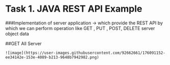 # Task 1. JAVA REST API Example

###Implementation of server application -> which provide the REST API by which we can perform operation like  GET , PUT , POST, DELETE server object data


 ##GET All Server 
 
    ![image](https://user-images.githubusercontent.com/92662661/176091152-ee34142e-153e-4089-b213-9648b7942982.png)

    
              

